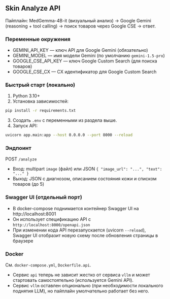 ## Skin Analyze API

Пайплайн: MedGemma-4B-it (визуальный анализ) → Google Gemini (reasoning + tool calling) → поиск товаров через Google CSE → ответ.

### Переменные окружения
- GEMINI_API_KEY — ключ API для Google Gemini (обязательно)
- GEMINI_MODEL — имя модели Gemini (по умолчанию `gemini-1.5-pro`)
- GOOGLE_CSE_API_KEY — ключ Google Custom Search (для поиска товаров)
- GOOGLE_CSE_CX — CX идентификатор для Google Custom Search

### Быстрый старт (локально)
1) Python 3.10+
2) Установка зависимостей:
```bash
pip install -r requirements.txt
```
3) Создать `.env` c переменными из раздела выше.
4) Запуск API:
```bash
uvicorn app.main:app --host 0.0.0.0 --port 8000 --reload
```

### Эндпоинт
POST `/analyze`
- Вход: multipart `image` (файл) или JSON `{ "image_url": "...", "text": "..." }`
- Выход: JSON с диагнозом, описанием состояния кожи и списком товаров (до 5)

### Swagger UI (отдельный порт)
- В docker-compose поднимается контейнер Swagger UI на http://localhost:8001
- Он использует спецификацию API с `http://localhost:8000/openapi.json`
- При изменении кода API перезапускается (uvicorn `--reload`), Swagger UI отобразит новую схему после обновления страницы в браузере

### Docker
См. `docker-compose.yml`, `Dockerfile.api`.

- Сервис `api` теперь не зависит жестко от сервиса `vllm` и может стартовать самостоятельно (используется Gemini API).
- Сервис `vllm` оставлен опционально (при необходимости локального поднятия LLM), но пайплайн умолчательно работает без него.
